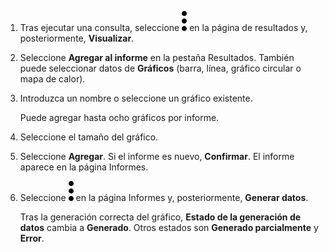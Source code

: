 1.  Tras ejecutar una consulta, seleccione ![cov-icn\_more\_vert\_kebab-15px.svg](Images/kxu1689287376217.svg) en la página de resultados y, posteriormente, **Visualizar**.

2.  Seleccione **Agregar al informe** en la pestaña Resultados. También puede seleccionar datos de **Gráficos** (barra, línea, gráfico circular o mapa de calor).

3.  Introduzca un nombre o seleccione un gráfico existente.

    Puede agregar hasta ocho gráficos por informe.

4.  Seleccione el tamaño del gráfico.

5.  Seleccione **Agregar**. Si el informe es nuevo, **Confirmar**. El informe aparece en la página Informes.

6.  Seleccione ![cov-icn\_more\_vert\_kebab-15px.svg](Images/kxu1689287376217.svg) en la página Informes y, posteriormente, **Generar datos**.

    Tras la generación correcta del gráfico, **Estado de la generación de datos** cambia a **Generado**. Otros estados son **Generado parcialmente** y **Error**.
